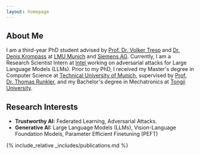 ```yaml
---
layout: homepage
---
```


## About Me
I am a third-year PhD student advised by <a href="https://www.dbs.ifi.lmu.de/~tresp/">Prof. Dr. Volker Tresp</a> and <a href="https://www.dbs.ifi.lmu.de/~krompass/"> Dr. Denis Krompass</a> at <a href="https://www.lmu.de/de/index.html">LMU Munich</a> and <a href="www.siemens.com">Siemens AG</a>. Currently, I am a Research Scientist Intern at <a href="https://www.intel.com/content/www/us/en/homepage.html"> Intel </a> working on adversarial attacks for Large Language Models (LLMs). Prior to my PhD, I received my Master's degree in Computer Science at <a href="https://www.tum.de/">Technical University of Munich</a>, supervised by <a href="https://www.professoren.tum.de/honorarprofessoren/r/runkler-thomas"> Prof. Dr. Thomas Runkler</a>, and my Bachelor's degree in Mechatronics at <a href="https://de.tongji.edu.cn/">Tongji University</a>.

## Research Interests
- **Trustworthy AI:** Federated Learning, Adversarial Attacks.
- **Generative AI:** Large Language Models (LLMs), Vision-Language Foundation Models, Parameter Efficient Finetuning (PEFT)



{% include_relative _includes/publications.md %}





